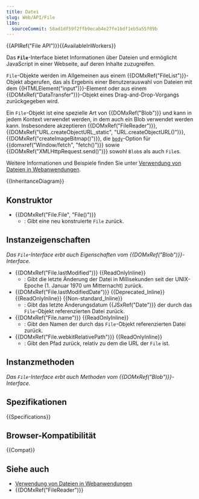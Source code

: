 ```yaml
---
title: Datei
slug: Web/API/File
l10n:
  sourceCommit: 58ad1df59f2ffb9ecab4e27fe1bdf1eb5a55f89b
---
```


{{APIRef("File API")}}{{AvailableInWorkers}}

Das **`File`**-Interface bietet Informationen über Dateien und ermöglicht JavaScript in einer Webseite, auf deren Inhalte zuzugreifen.

`File`-Objekte werden im Allgemeinen aus einem {{DOMxRef("FileList")}}-Objekt abgerufen, das als Ergebnis einer Benutzerauswahl von Dateien mit dem {{HTMLElement("input")}}-Element oder aus einem {{DOMxRef("DataTransfer")}}-Objekt eines Drag-and-Drop-Vorgangs zurückgegeben wird.

Ein `File`-Objekt ist eine spezielle Art von {{DOMxRef("Blob")}} und kann in jedem Kontext verwendet werden, in dem auch ein Blob verwendet werden kann. Insbesondere akzeptieren {{DOMxRef("FileReader")}}, {{DOMxRef("URL.createObjectURL_static", "URL.createObjectURL()")}}, {{DOMxRef("createImageBitmap()")}}, die [`body`](/de/docs/Web/API/RequestInit#body)-Option für {{domxref("Window/fetch", "fetch()")}} sowie {{DOMxRef("XMLHttpRequest.send()")}} sowohl `Blob`s als auch `File`s.

Weitere Informationen und Beispiele finden Sie unter [Verwendung von Dateien in Webanwendungen](/de/docs/Web/API/File_API/Using_files_from_web_applications).

{{InheritanceDiagram}}

## Konstruktor

- {{DOMxRef("File.File", "File()")}}
  - : Gibt eine neu konstruierte `File` zurück.

## Instanzeigenschaften

_Das `File`-Interface erbt auch Eigenschaften vom {{DOMxRef("Blob")}}-Interface._

- {{DOMxRef("File.lastModified")}} {{ReadOnlyInline}}
  - : Gibt die letzte Änderung der Datei in Millisekunden seit der UNIX-Epoche (1. Januar 1970 um Mitternacht) zurück.
- {{DOMxRef("File.lastModifiedDate")}} {{Deprecated_Inline}} {{ReadOnlyInline}} {{Non-standard_Inline}}
  - : Gibt das letzte Änderungsdatum {{JSxRef("Date")}} der durch das `File`-Objekt referenzierten Datei zurück.
- {{DOMxRef("File.name")}} {{ReadOnlyInline}}
  - : Gibt den Namen der durch das `File`-Objekt referenzierten Datei zurück.
- {{DOMxRef("File.webkitRelativePath")}} {{ReadOnlyInline}}
  - : Gibt den Pfad zurück, relativ zu dem die URL der `File` ist.

## Instanzmethoden

_Das `File`-Interface erbt auch Methoden vom {{DOMxRef("Blob")}}-Interface._

## Spezifikationen

{{Specifications}}

## Browser-Kompatibilität

{{Compat}}

## Siehe auch

- [Verwendung von Dateien in Webanwendungen](/de/docs/Web/API/File_API/Using_files_from_web_applications)
- {{DOMxRef("FileReader")}}
